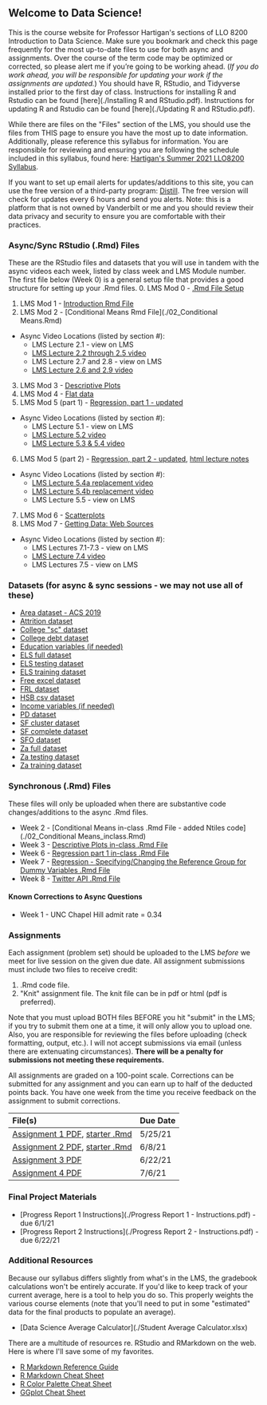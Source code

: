 ## Welcome to Data Science!

This is the course website for Professor Hartigan's sections of LLO 8200 Introduction to Data Science. Make sure you bookmark and check this page frequently for the most up-to-date files to use for both async and assignments. Over the course of the term code may be optimized or corrected, so please alert me if you’re going to be working ahead. (_If you do work ahead, you will be responsible for updating your work if the assignments are updated._) You should have R, RStudio, and Tidyverse installed prior to the first day of class. Instructions for installing R and Rstudio can be found [here](./Installing R and RStudio.pdf). Instructions for updating R and Rstudio can be found [here](./Updating R and RStudio.pdf).

While there are files on the "Files" section of the LMS, you should use the files from THIS page to ensure you have the most up to date information. Additionally, please reference this syllabus for information. You are responsible for reviewing and ensuring you are following the schedule included in this syllabus, found here: [Hartigan's Summer 2021 LLO8200 Syllabus](./Hartigan_LLO8200_syllabus_summer2021.pdf). 

If you want to set up email alerts for updates/additions to this site, you can use the free version of a third-party program: [Distill](https://distill.io/). The free version will check for updates every 6 hours and send you alerts. Note: this is a platform that is not owned by Vanderbilt or me and you should review their data privacy and security to ensure you are comfortable with their practices.

### Async/Sync RStudio (.Rmd) Files
These are the RStudio files and datasets that you will use in tandem with the async videos each week, listed by class week and LMS Module number. The first file below (Week 0) is a general setup file that provides a good structure for setting up your .Rmd files.
0. LMS Mod 0 - [.Rmd File Setup](./00_setup.Rmd)
1. LMS Mod 1 - [Introduction Rmd File](./01_Intro.Rmd) 
2. LMS Mod 2 - [Conditional Means Rmd File](./02_Conditional Means.Rmd) 
  * Async Video Locations (listed by section #):
    * LMS Lecture 2.1 - view on LMS
    * [LMS Lecture 2.2 through 2.5 video](https://www.youtube.com/watch?v=NQtvxw9CNCU)
    * LMS Lecture 2.7 and 2.8 - view on LMS
    * [LMS Lecture 2.6 and 2.9 video](https://www.youtube.com/watch?v=K3f-5fb-lL0)
3. LMS Mod 3 - [Descriptive Plots](./03_DescriptivePlots.Rmd) 
4. LMS Mod 4 - [Flat data](./04_flatdata.Rmd)
5. LMS Mod 5 (part 1) - [Regression, part 1 - updated](./05_regression_updated.Rmd)
  * Async Video Locations (listed by section #):
    * LMS Lecture 5.1 - view on LMS
    * [LMS Lecture 5.2 video](https://youtu.be/8P5CLj5Vy70)
    * [LMS Lecture 5.3 & 5.4 video](https://youtu.be/6s5__DICHDg)
6. LMS Mod 5 (part 2) - [Regression, part 2 - updated](./05_regression_part2.Rmd), [html lecture notes](https://raw.githack.com/wdoyle42/ll0_8200_summer_21/main/05-regression-2.html)
  * Async Video Locations (listed by section #):
    * [LMS Lecture 5.4a replacement video](https://www.youtube.com/watch?v=llfHYO_MujY)
    * [LMS Lecture 5.4b replacement video](https://www.youtube.com/watch?v=hm33VbjQZMY)
    * LMS Lecture 5.5 - view on LMS
7. LMS Mod 6 - [Scatterplots](./06_scatterplots.Rmd)
8. LMS Mod 7 - [Getting Data: Web Sources](./07_webscraping_updated.Rmd)
  * Async Video Locations (listed by section #):
    * LMS Lectures 7.1-7.3 - view on LMS
    * [LMS Lecture 7.4 video](https://www.youtube.com/watch?v=NHbs55PTb-g)
    * LMS Lectures 7.5 - view on LMS

### Datasets (for async & sync sessions - we may not use all of these)
* [Area dataset - ACS 2019](./area_data.Rds)
* [Attrition dataset](./attrition.Rdata)
* [College "sc" dataset](./college.Rdata)
* [College debt dataset](./sc_debt.Rdata)
* [Education variables (if needed)](./educ_vars.Rdata)
* [ELS full dataset](./els.Rdata)
* [ELS testing dataset](./els_test.Rdata)
* [ELS training dataset](./els_train.Rdata)
* [Free excel dataset](./free.xls)
* [FRL dataset](./frl.Rdata)
* [HSB csv dataset](./hsbdata.csv)
* [Income variables (if needed)](./income_vars.Rdata)
* [PD dataset](./pd.Rdata)
* [SF cluster dataset](./sf_cluster.RData)
* [SF complete dataset](./sf_complete.RData)
* [SFO dataset](./sfo.RData)
* [Za full dataset](./za.RData)
* [Za testing dataset](./za_test.RData)
* [Za training dataset](./za_train.RData)

### Synchronous (.Rmd) Files
These files will only be uploaded when there are substantive code changes/additions to the async .Rmd files.
* Week 2 - [Conditional Means in-class .Rmd File - added Ntiles code](./02_Conditional Means_inclass.Rmd)
* Week 3 - [Descriptive Plots in-class .Rmd File](./03_DescriptivePlots_inclass.Rmd)
* Week 6 - [Regression part 1 in-class .Rmd File](./05_regression_updated_inclass.Rmd)
* Week 7 - [Regression - Specifying/Changing the Reference Group for Dummy Variables .Rmd File](./05_regression_part2_referencegroup.Rmd)
* Week 8 - [Twitter API .Rmd File](./07_twitterAPI.Rmd)

#### Known Corrections to Async Questions
* Week 1 - UNC Chapel Hill admit rate = 0.34

### Assignments
Each assignment (problem set) should be uploaded to the LMS _before_ we meet for live session on the given due date. All assignment submissions must include two files to receive credit:
1. .Rmd code file.
2. "Knit" assignment file. The knit file can be in pdf or html (pdf is preferred). 

Note that you must upload BOTH files BEFORE you hit "submit" in the LMS; if you try to submit them one at a time, it will only allow you to upload one. Also, you are responsible for reviewing the files before uploading (check formatting, output, etc.). I will not accept submissions via email (unless there are extenuating circumstances). **There will be a penalty for submissions not meeting these requirements.**

All assignments are graded on a 100-point scale. Corrections can be submitted for any assignment and you can earn up to half of the deducted points back. You have one week from the time you receive feedback on the assignment to submit corrections.

| File(s)      | Due Date          |
|:-------------|:------------------|
| [Assignment 1 PDF](./01_Assignment_starter.pdf), [starter .Rmd](./01_Assignment_starter.Rmd) | 5/25/21 |
| [Assignment 2 PDF](./02_Assignment_starter.pdf), [starter .Rmd](./02_Assignment_starter.Rmd) | 6/8/21 |
| [Assignment 3 PDF](./03_Assignment.pdf) | 6/22/21 |
| [Assignment 4 PDF](./Assignment-4---Regression.pdf) | 7/6/21 |

### Final Project Materials
* [Progress Report 1 Instructions](./Progress Report 1 - Instructions.pdf) - due 6/1/21
* [Progress Report 2 Instructions](./Progress Report 2 - Instructions.pdf) - due 6/22/21

### Additional Resources
Because our syllabus differs slightly from what's in the LMS, the gradebook calculations won't be entirely accurate. If you'd like to keep track of your current average, here is a tool to help you do so. This properly weights the various course elements (note that you'll need to put in some "estimated" data for the final products to populate an average). 
* [Data Science Average Calculator](./Student Average Calculator.xlsx)

There are a multitude of resources re. RStudio and RMarkdown on the web. Here is where I'll save some of my favorites. 
* [R Markdown Reference Guide](./rmarkdown-reference.pdf)
* [R Markdown Cheat Sheet](./rmarkdown-cheatsheet.pdf)
* [R Color Palette Cheat Sheet](./colorPaletteCheatsheet.pdf)
* [GGplot Cheat Sheet](./ggplot2-cheatsheet.pdf)
